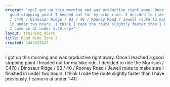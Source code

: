 ```yaml
---
excerpt: "<p>I got up this morning and was productive right away. Once I reached a
  good stopping point I headed out for my bike ride. I decided to ride the Morrison
  / C470 / Dinosaur Ridge / 93 / 40 / Rooney Road / Jewell route to make sure I finished
  in under two hours. I think I rode the route slightly faster than I have previously.
  I came in at under 1:40.</p>"
layout: training_diary
title: Road Ride Zone 2
created: 1443322627
---
```

<p>I got up this morning and was productive right away. Once I reached a good stopping point I headed out for my bike ride. I decided to ride the Morrison / C470 / Dinosaur Ridge / 93 / 40 / Rooney Road / Jewell route to make sure I finished in under two hours. I think I rode the route slightly faster than I have previously. I came in at under 1:40.</p>
